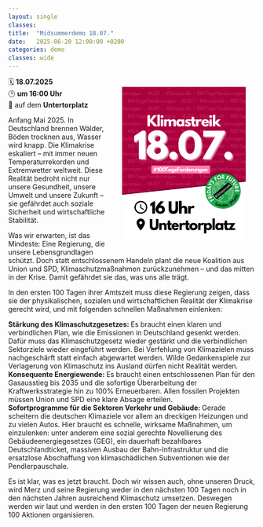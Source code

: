 ```yaml
---
layout: single
classes: 
title:  "Midsummerdemo 18.07."
date:   2025-06-20 12:00:00 +0200
categories: demo
classes: wide
---
```

<img src="https://github.com/fridaysforfuture-landau-pfalz/fridaysforfuture-landau-pfalz.github.io/blob/main/assets/Demos/2025.07.18%20Midsummer/SharePic%2018.07..png?raw=true" alt="SharePic Misummerdemo am 18.07." style="float:right;" hspace=20 vspace=20 height="50%" width="50%">

🗓️ <b>18.07.2025</b> <br> 
🕒 <b>um 16:00 Uhr</b> <br>
📍 auf dem <b>Untertorplatz</b> <br>

Anfang Mai 2025. In Deutschland brennen Wälder, Böden trocknen aus, Wasser wird knapp. Die Klimakrise eskaliert – mit immer neuen Temperaturrekorden und Extremwetter weltweit. Diese Realität bedroht nicht nur unsere Gesundheit, unsere Umwelt und unsere Zukunft – sie gefährdet auch soziale Sicherheit und wirtschaftliche Stabilität. <br>

Was wir erwarten, ist das Mindeste: Eine Regierung, die unsere Lebensgrundlagen schützt. Doch statt entschlossenem Handeln plant die neue Koalition aus Union und SPD, Klimaschutzmaßnahmen zurückzunehmen – und das mitten in der Krise. Damit gefährdet sie das, was uns alle trägt. <br>

In den ersten 100 Tagen ihrer Amtszeit muss diese Regierung zeigen, dass sie der physikalischen, sozialen und wirtschaftlichen Realität der Klimakrise gerecht wird, und mit folgenden schnellen Maßnahmen einlenken: <br>

<b> Stärkung des Klimaschutzgesetzes: </b> Es braucht einen klaren und verbindlichen Plan, wie die Emissionen in Deutschland gesenkt werden. Dafür muss das Klimaschutzgesetz wieder gestärkt und die verbindlichen Sektorziele wieder eingeführt werden. Bei Verfehlung von Klimazielen muss nachgeschärft statt einfach abgewartet werden. Wilde Gedankenspiele zur Verlagerung von Klimaschutz ins Ausland dürfen nicht Realität werden. <br>
<b> Konsequente Energiewende: </b> Es braucht  einen entschlossenen Plan für den Gasausstieg bis 2035 und die sofortige Überarbeitung der Kraftwerksstrategie hin zu 100% Erneuerbaren. Allen fossilen Projekten müssen Union und SPD eine klare Absage erteilen. <br>
<b> Sofortprogramme für die Sektoren Verkehr und Gebäude: </b> Gerade scheitern die deutschen Klimaziele vor allem an dreckigen Heizungen und zu vielen Autos. Hier braucht es schnelle, wirksame Maßnahmen, um einzulenken: unter anderem eine sozial gerechte Novellierung des Gebäudeenergiegesetzes (GEG), ein dauerhaft bezahlbares Deutschlandticket, massiven Ausbau der Bahn-Infrastruktur und die ersatzlose Abschaffung von klimaschädlichen Subventionen wie der Pendlerpauschale. <br>

Es ist klar, was es jetzt braucht. Doch wir wissen auch, ohne unseren Druck, wird Merz und seine Regierung weder in den nächsten 100 Tagen noch in den nächsten Jahren ausreichend Klimaschutz umsetzen. Deswegen werden wir laut und werden in den ersten 100 Tagen der neuen Regierung 100 Aktionen organisieren. <br>


